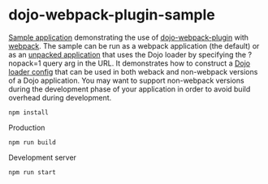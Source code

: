 # dojo-webpack-plugin-sample

[Sample application](https://openntf.github.io/dojo-webpack-plugin-sample/test.html) demonstrating the use of [dojo-webpack-plugin](https://github.com/OpenNTF/dojo-webpack-plugin) with [webpack](https://webpack.github.io/).  The sample can be run as a webpack application (the default) or as an [unpacked application](https://openntf.github.io/dojo-webpack-plugin-sample/test.html?nopack=1) that uses the Dojo loader by specifying the ?nopack=1 query arg in the URL.  It demonstrates how to construct a [Dojo loader config](https://github.com/OpenNTF/dojo-webpack-plugin-sample/blob/master/js/loaderConfig.js) that can be used in both weback and non-webpack versions of a Dojo application.  You may want to support non-webpack versions during the development phase of your application in order to avoid build overhead during development.

```
npm install
```
Production
```
npm run build
```
Development server
```
npm run start
```
